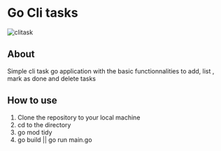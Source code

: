 # Go Cli tasks
![clitask](https://github.com/Zackaria-Slimane/gotask/assets/79061155/d9e39ed8-8986-43d1-b807-4834bbbc94dc)


## About

Simple cli task go application with the basic functionnalities to add, list , mark as done and delete tasks

## How to use

1. Clone the repository to your local machine
2. cd to the directory
3. go mod tidy
4. go build || go run main.go
